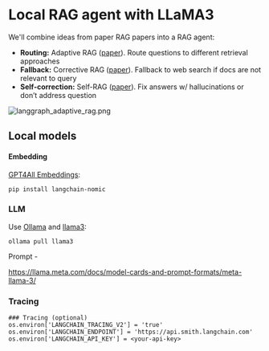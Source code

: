 # Local RAG agent with LLaMA3

We'll combine ideas from paper RAG papers into a RAG agent:

- **Routing:**  Adaptive RAG ([paper](https://arxiv.org/abs/2403.14403)). Route questions to different retrieval approaches
- **Fallback:** Corrective RAG ([paper](https://arxiv.org/pdf/2401.15884.pdf)). Fallback to web search if docs are not relevant to query
- **Self-correction:** Self-RAG ([paper](https://arxiv.org/abs/2310.11511)). Fix answers w/ hallucinations or don’t address question

![langgraph_adaptive_rag.png](https://cdn.discordapp.com/attachments/1096805918114586694/1234951243718459465/download.png?ex=6633eaf8&is=66329978&hm=39d02ca352b7358c7660d156ce788c4b74a27102427c7e1bd9cbd929ace9a73b&)

## Local models

#### Embedding
 
[GPT4All Embeddings](https://blog.nomic.ai/posts/nomic-embed-text-v1):

```
pip install langchain-nomic
```

### LLM

Use [Ollama](https://ollama.ai/) and [llama3](https://ollama.ai/library/llama3):

```
ollama pull llama3
```

Prompt - 

https://llama.meta.com/docs/model-cards-and-prompt-formats/meta-llama-3/

### Tracing

```
### Tracing (optional)
os.environ['LANGCHAIN_TRACING_V2'] = 'true'
os.environ['LANGCHAIN_ENDPOINT'] = 'https://api.smith.langchain.com'
os.environ['LANGCHAIN_API_KEY'] = <your-api-key>
```
